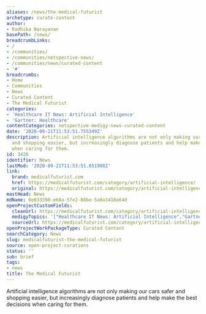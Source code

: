 ```yaml
---
aliases: /news/the-medical-futurist
archetype: curate-content
author:
- Radhika Narayanan
basePath: /news/
breadcrumbLinks:
- /
- /communities/
- /communities/netspective-news/
- /communities/news/curated-content
- '#'
breadcrumbs:
- Home
- Communities
- News
- Curated Content
- The Medical Futurist
categories:
- 'Healthcare IT News: Artificial Intelligence'
- 'Gartner: Healthcare'
contentCategories: netspective-medigy-news-curated-content
date: '2020-09-21T11:53:51.755349Z'
description: Artificial intelligence algorithms are not only making our cars safer
  and shopping easier, but increasingly diagnose patients and help make the best decisions
  when caring for them.
id: 3426
identifier: News
lastMod: '2020-09-21T11:53:51.851908Z'
link:
  brand: medicalfuturist.com
  href: https://medicalfuturist.com/category/artificial-intelligence/
  original: https://medicalfuturist.com/category/artificial-intelligence/
mastHead: News
mdName: 0e033398-e68a-5fe2-88be-5a8a3410a64d
openProjectCustomFields:
  cleanUrl: https://medicalfuturist.com/category/artificial-intelligence/
  medigyTopics: '["Healthcare IT News: Artificial Intelligence","Gartner: Healthcare"]'
  sourceUrl: https://medicalfuturist.com/category/artificial-intelligence/
openProjectWorkPackageType: Curated Content
searchCategory: News
slug: medicalfuturist-the-medical-futurist
source: open-project-curations
status: ''
sub: brief
tags:
- news
title: The Medical Futurist
---
```


<p>Artificial intelligence algorithms are not only making our cars safer and shopping easier, but increasingly diagnose patients and help make the best decisions when caring for them.</p>